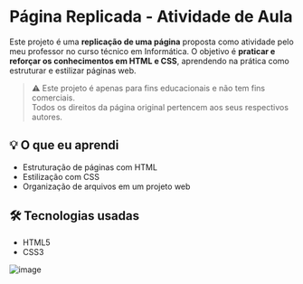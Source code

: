 # Página Replicada - Atividade de Aula

Este projeto é uma **replicação de uma página** proposta como atividade pelo meu professor no curso técnico em Informática. O objetivo é **praticar e reforçar os conhecimentos em HTML e CSS**, aprendendo na prática como estruturar e estilizar páginas web.

> ⚠️ Este projeto é apenas para fins educacionais e não tem fins comerciais.  
> Todos os direitos da página original pertencem aos seus respectivos autores.

## 💡 O que eu aprendi
- Estruturação de páginas com HTML
- Estilização com CSS
- Organização de arquivos em um projeto web

## 🛠️ Tecnologias usadas
- HTML5
- CSS3

![image](https://github.com/user-attachments/assets/d4d86903-efb4-4ae6-8adb-700e765da126)
